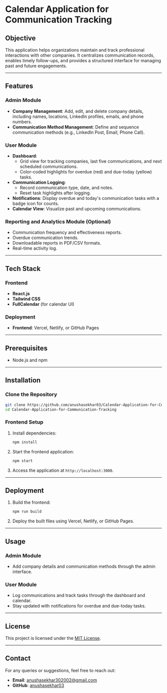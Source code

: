 # Calendar Application for Communication Tracking

## Objective

This application helps organizations maintain and track professional interactions with other companies. It centralizes communication records, enables timely follow-ups, and provides a structured interface for managing past and future engagements.

---

## Features

### Admin Module
- **Company Management**: Add, edit, and delete company details, including names, locations, LinkedIn profiles, emails, and phone numbers.
- **Communication Method Management**: Define and sequence communication methods (e.g., LinkedIn Post, Email, Phone Call).

### User Module
- **Dashboard**: 
  - Grid view for tracking companies, last five communications, and next scheduled communications.
  - Color-coded highlights for overdue (red) and due-today (yellow) tasks.
- **Communication Logging**:
  - Record communication type, date, and notes.
  - Reset task highlights after logging.
- **Notifications**: Display overdue and today's communication tasks with a badge icon for counts.
- **Calendar View**: Visualize past and upcoming communications.

### Reporting and Analytics Module (Optional)
- Communication frequency and effectiveness reports.
- Overdue communication trends.
- Downloadable reports in PDF/CSV formats.
- Real-time activity log.

---

## Tech Stack

### Frontend
- **React.js**
- **Tailwind CSS**
- **FullCalendar** (for calendar UI)

### Deployment
- **Frontend**: Vercel, Netlify, or GitHub Pages

---

## Prerequisites

- Node.js and npm

---

## Installation

### Clone the Repository
```bash
git clone https://github.com/anushasekhar03/Calendar-Application-for-Communication-Tracking.git
cd Calendar-Application-for-Communication-Tracking
```

### Frontend Setup
1. Install dependencies:
   ```bash
   npm install
   ```
2. Start the frontend application:
   ```bash
   npm start
   ```
3. Access the application at `http://localhost:3000`.

---

## Deployment

1. Build the frontend:
   ```bash
   npm run build
   ```
2. Deploy the built files using Vercel, Netlify, or GitHub Pages.

---

## Usage

### Admin Module
- Add company details and communication methods through the admin interface.

### User Module
- Log communications and track tasks through the dashboard and calendar.
- Stay updated with notifications for overdue and due-today tasks.

---


## License

This project is licensed under the [MIT License](LICENSE).

---

## Contact

For any queries or suggestions, feel free to reach out:
- **Email**: anushasekhar302002@gmail.com
- **GitHub**: [anushasekhar03](https://github.com/anushasekhar03)
